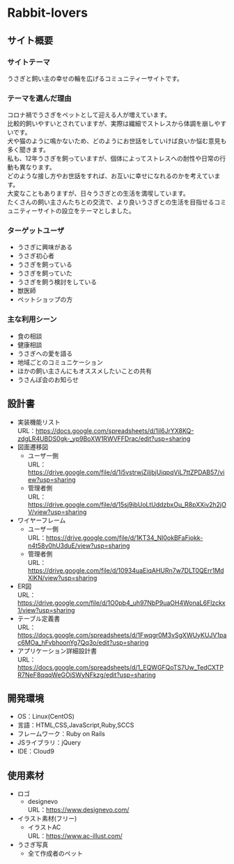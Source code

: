 # Rabbit-lovers

## サイト概要
### サイトテーマ
うさぎと飼い主の幸せの輪を広げるコミュニティーサイトです。  

### テーマを選んだ理由
コロナ禍でうさぎをペットとして迎える人が増えています。  
比較的飼いやすいとされていますが、実際は繊細でストレスから体調を崩しやすいです。  
犬や猫のように鳴かないため、どのようにお世話をしていけば良いか悩む意見も多く聞きます。  
私も、12年うさぎを飼っていますが、個体によってストレスへの耐性や日常の行動も異なります。  
どのような接し方やお世話をすれば、お互いに幸せになれるのかを考えています。  
大変なこともありますが、日々うさぎとの生活を満喫しています。  
たくさんの飼い主さんたちとの交流で、より良いうさぎとの生活を目指せるコミュニティーサイトの設立をテーマとしました。  

### ターゲットユーザ
- うさぎに興味がある
- うさぎ初心者
- うさぎを飼っている
- うさぎを飼っていた
- うさぎを飼う検討をしている
- 獣医師
- ペットショップの方

### 主な利用シーン
- 食の相談
- 健康相談
- うさぎへの愛を語る
- 地域ごとのコミュニケーション
- ほかの飼い主さんにもオススメしたいことの共有
- うさんぽ会のお知らせ

## 設計書
- 実装機能リスト  
URL：https://docs.google.com/spreadsheets/d/1il6JrYX8KQ-zdgLR4UBDS0gk-_yp9BoXW1RWVFFDrac/edit?usp=sharing
- 図面遷移図  
  - ユーザー側  
    URL：https://drive.google.com/file/d/1i5vstrwjZiljbjUiqpqViL7ttZPDAB57/view?usp=sharing  
  - 管理者側  
    URL：https://drive.google.com/file/d/15sj9ibUoLtUddzbxOu_R8pXXiv2h2jOV/view?usp=sharing  
- ワイヤーフレーム  
  - ユーザー側  
    URL：https://drive.google.com/file/d/1KT34_Nl0okBFaFjokk-n4t58v0hU3duE/view?usp=sharing  
  - 管理者側  
    URL：https://drive.google.com/file/d/10934uaEiqAHURn7w7DLT0QErr1MdXlKN/view?usp=sharing  
- ER図  
URL：https://drive.google.com/file/d/1O0pb4_uh97NbP9uaOH4WonaL6Flzckx1/view?usp=sharing  
- テーブル定義書  
URL：https://docs.google.com/spreadsheets/d/1Fwqgr0M3vSgXWUyKUJV1pac6MOa_hFvbhoonYg7Qq3o/edit?usp=sharing  
- アプリケーション詳細設計書  
URL：https://docs.google.com/spreadsheets/d/1_EQWGFQoTS7Uw_TedCXTPR7NeF8qqqWeGOiSWyNFkzg/edit?usp=sharing  

## 開発環境
- OS：Linux(CentOS)
- 言語：HTML,CSS,JavaScript,Ruby,SCCS
- フレームワーク：Ruby on Rails
- JSライブラリ：jQuery
- IDE：Cloud9

## 使用素材
- ロゴ  
  - designevo  
    URL：https://www.designevo.com/
- イラスト素材(フリー)  
  - イラストAC  
    URL：https://www.ac-illust.com/
- うさぎ写真
  - 全て作成者のペット
